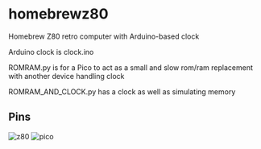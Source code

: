 # homebrewz80
Homebrew Z80 retro computer with Arduino-based clock

Arduino clock is clock.ino

ROMRAM.py is for a Pico to act as a small and slow rom/ram replacement with another device handling clock

ROMRAM_AND_CLOCK.py has a clock as well as simulating memory

## Pins
![z80](https://github.com/omiq/homebrewz80/assets/3143825/7c75b8a1-4bfe-41c0-9afe-8f05304f57cf) ![pico](https://github.com/omiq/homebrewz80/assets/3143825/bad4f9af-2141-4885-a3b5-b17e15a122d6)
